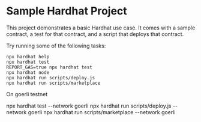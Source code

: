# Sample Hardhat Project

This project demonstrates a basic Hardhat use case. It comes with a sample contract, a test for that contract, and a script that deploys that contract.

Try running some of the following tasks:

```shell
npx hardhat help
npx hardhat test
REPORT_GAS=true npx hardhat test
npx hardhat node
npx hardhat run scripts/deploy.js
npx hardhat run scripts/marketplace
```
On goerli testnet

npx hardhat test   --network goerli
npx hardhat run scripts/deploy.js --network goerli
npx hardhat run scripts/marketplace  --network goerli
